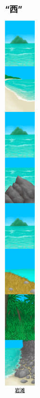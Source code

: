 # “西”  
<div style="display:inline-block"><div class="gamedatalist" style="text-align:center;;min-height:0px;"><div class="gamecard" style="width:100px; height:150px;"><a href="Env_Atoll.md" style="color:black"><img decoding="async" src="../wiki/Sprite/BigIsland.png" class="cardimage" style="max-width:100px;max-height:150px;"><span style="font-size: 16.666666666666668px;">环礁</span></a></div></div><div class="gamedatalist" style="text-align:center;;min-height:0px;"><div class="gamecard" style="width:100px; height:150px;"><a href="Env_Bay.md" style="color:black"><img decoding="async" src="../wiki/Sprite/Bay.png" class="cardimage" style="max-width:100px;max-height:150px;"><span style="font-size: 16.666666666666668px;">海湾</span></a></div></div><div class="gamedatalist" style="text-align:center;;min-height:0px;"><div class="gamecard" style="width:100px; height:150px;"><a href="Env_Beach.md" style="color:black"><img decoding="async" src="../wiki/Sprite/BigIsland.png" class="cardimage" style="max-width:100px;max-height:150px;"><span style="font-size: 16.666666666666668px;">沙滩</span></a></div></div><div class="gamedatalist" style="text-align:center;;min-height:0px;"><div class="gamecard" style="width:100px; height:150px;"><a href="Env_BirdRock.md" style="color:black"><img decoding="async" src="../wiki/Sprite/PointyRock.png" class="cardimage" style="max-width:100px;max-height:150px;"><span style="font-size: 16.666666666666668px;">鸟岩岛</span></a></div></div><div class="gamedatalist" style="text-align:center;;min-height:0px;"><div class="gamecard" style="width:100px; height:150px;"><a href="Env_Cove.md" style="color:black"><img decoding="async" src="../wiki/Sprite/BigIsland.png" class="cardimage" style="max-width:100px;max-height:150px;"><span style="font-size: 16.666666666666668px;">沙滩</span></a></div></div><div class="gamedatalist" style="text-align:center;;min-height:0px;"><div class="gamecard" style="width:100px; height:150px;"><a href="Env_HighlandsEastern.md" style="color:black"><img decoding="async" src="../wiki/Sprite/HighlandsEastern.png" class="cardimage" style="max-width:100px;max-height:150px;"><span style="font-size: 16.666666666666668px;">东部高地</span></a></div></div><div class="gamedatalist" style="text-align:center;;min-height:0px;"><div class="gamecard" style="width:100px; height:150px;"><a href="Env_Outskirts.md" style="color:black"><img decoding="async" src="../wiki/Sprite/Jungle.png" class="cardimage" style="max-width:100px;max-height:150px;"><span style="font-size: 16.666666666666668px;">丛林边缘</span></a></div></div><div class="gamedatalist" style="text-align:center;;min-height:0px;"><div class="gamecard" style="width:100px; height:150px;"><a href="Env_Rocks.md" style="color:black"><img decoding="async" src="../wiki/Sprite/RockyPath.png" class="cardimage" style="max-width:100px;max-height:150px;"><span style="font-size: 16.666666666666668px;">岩滩</span></a></div></div></div>  
  


<script>document.title="“西” - 卡牌生存百科 Card Survival Wiki";</script>
